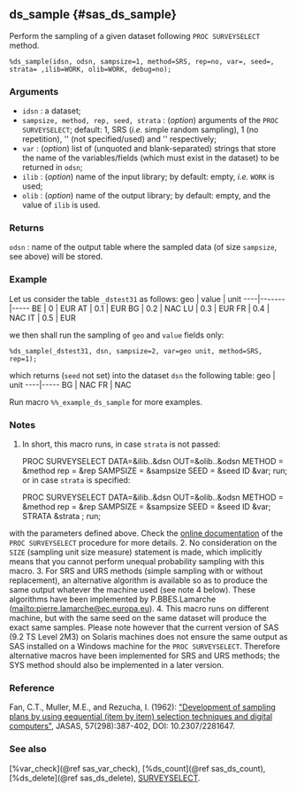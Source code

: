 ## ds_sample {#sas_ds_sample}
Perform the sampling of a given dataset following `PROC SURVEYSELECT` method. 

	%ds_sample(idsn, odsn, sampsize=1, method=SRS, rep=no, var=, seed=, strata= ,ilib=WORK, olib=WORK, debug=no);

### Arguments
* `idsn` : a dataset;
* `sampsize, method, rep, seed, strata` : (_option_) arguments of the `PROC SURVEYSELECT`; default:
	1, SRS (_i.e._ simple random sampling), 1 (no repetition), '' (not specified/used) and '' 
	respectively;
* `var` : (_option_) list of (unquoted and blank-separated) strings that store the name of 
	the variables/fields (which must exist in the dataset) to be returned in `odsn`;
* `ilib` : (_option_) name of the input library; by default: empty, _i.e._ `WORK` is used;
* `olib` : (_option_) name of the output library; by default: empty, and the value of `ilib` is used.

### Returns
`odsn` : name of the output table where the sampled data (of size `sampsize`, see above) will 
	be stored. 

### Example
Let us consider the table `_dstest31` as follows:
geo | value | unit
----|-------|-----
 BE |  0    | EUR
 AT |  0.1  | EUR
 BG |  0.2  | NAC
 LU |  0.3  | EUR
 FR |  0.4  | NAC
 IT |  0.5  | EUR

we then shall run the sampling of `geo` and `value` fields only:

	%ds_sample(_dstest31, dsn, sampsize=2, var=geo unit, method=SRS, rep=1);

which returns (`seed` not set) into the dataset `dsn` the following table:
geo | unit
----|-----
 BG | NAC
 FR | NAC

Run macro `%%_example_ds_sample` for more examples.

### Notes
1. In short, this macro runs, in case `strata` is not passed:

	PROC SURVEYSELECT DATA=&ilib..&dsn OUT=&olib..&odsn 
		METHOD = &method rep = &rep 
  		SAMPSIZE = &sampsize
  		SEED = &seed
 		ID &var;
	run;
or in case `strata` is specified:

	PROC SURVEYSELECT DATA=&ilib..&dsn OUT=&olib..&odsn 
		METHOD = &method rep = &rep 
  		SAMPSIZE = &sampsize
  		SEED = &seed
 		ID &var;
	STRATA &strata ;
	run;

with the parameters defined above. Check the 
[online documentation](https://support.sas.com/documentation/cdl/en/statugsurveyselect/61839/PDF/default/statugsurveyselect.pdf) 
of the `PROC SURVEYSELECT` procedure for more details.
2. No consideration on the `SIZE` (sampling unit size measure) statement is made, which implicitly means 
that you cannot perform unequal probability sampling with this macro. 
3. For SRS and URS methods (simple sampling with or without replacement), an alternative algorithm is
available so as to produce the same output whatever the machine used (see note 4 below). These algorithms 
have been implemented by P.BBES.Lamarche (<mailto:pierre.lamarche@ec.europa.eu>).
4. This macro runs on different machine, but with the same seed on the same dataset will produce the exact 
same samples. Please note however that the current version of SAS (9.2 TS Level 2M3) on Solaris machines does 
not ensure the same output as SAS installed on a Windows machine for the `PROC SURVEYSELECT`. Therefore 
alternative macros have been implemented for SRS and URS methods; the SYS method should also be implemented 
in a later version. 
 
### Reference
Fan, C.T., Muller, M.E., and Rezucha, I. (1962): ["Development of sampling plans by using eequential (item by item)
selection techniques and digital computers"](http://www.jstor.org/stable/2281647), JASAS, 57(298):387-402, DOI: 10.2307/2281647.

### See also
[%var_check](@ref sas_var_check), [%ds_count](@ref sas_ds_count), [%ds_delete](@ref sas_ds_delete),
[SURVEYSELECT](https://support.sas.com/documentation/cdl/en/statug/63033/HTML/default/viewer.htm#surveyselect_toc.htm).
